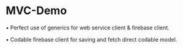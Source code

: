 # MVC-Demo

• Perfect use of generics for web service client & firebase client.

• Codable firebase client for saving and fetch direct codable model.
